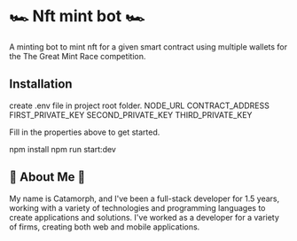 # 🏎 Nft mint bot 🏎

A minting bot to mint nft for a given smart contract using multiple wallets for the The Great Mint Race competition.

## Installation

create .env file in project root folder.
NODE_URL
CONTRACT_ADDRESS
FIRST_PRIVATE_KEY
SECOND_PRIVATE_KEY
THIRD_PRIVATE_KEY

Fill in the properties above to get started.

npm install
npm run start:dev

## 🚀 About Me 🚀

My name is Catamorph, and I've been a full-stack developer for 1.5 years, working with a variety of technologies and programming languages to create applications and solutions. I've worked as a developer for a variety of firms, creating both web and mobile applications.
